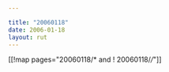 ```yaml
---

title: "20060118"
date: 2006-01-18
layout: rut
---
```


[[!map pages="20060118/* and ! 20060118/*/*"]]
